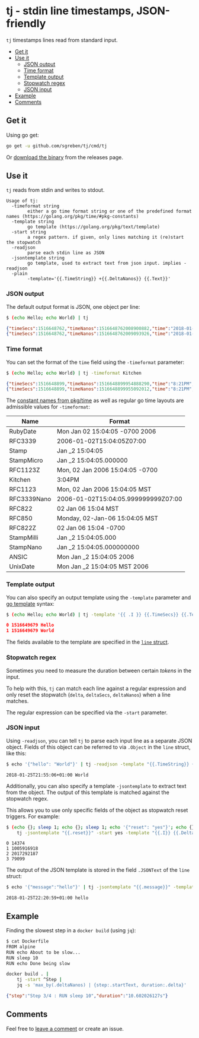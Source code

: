 # tj - stdin line timestamps, JSON-friendly

`tj` timestamps lines read from standard input.

- [Get it](#get-it)
- [Use it](#use-it)
    - [JSON output](#json-output)
    - [Time format](#time-format)
    - [Template output](#template-output)
    - [Stopwatch regex](#stopwatch-regex)
    - [JSON input](#json-input)
- [Example](#example)
- [Comments](https://github.com/sgreben/tj/issues/1)

## Get it

Using go get:

```bash
go get -u github.com/sgreben/tj/cmd/tj
```

Or [download the binary](https://github.com/sgreben/tj/releases/latest) from the releases page.

## Use it

`tj` reads from stdin and writes to stdout.

```text
Usage of tj:
  -timeformat string
        either a go time format string or one of the predefined format names (https://golang.org/pkg/time/#pkg-constants)
  -template string
        go template (https://golang.org/pkg/text/template)
  -start string
        a regex pattern. if given, only lines matching it (re)start the stopwatch
  -readjson
        parse each stdin line as JSON
  -jsontemplate string
        go template, used to extract text from json input. implies -readjson
  -plain
        -template='{{.TimeString}} +{{.DeltaNanos}} {{.Text}}'
```

### JSON output

The default output format is JSON, one object per line:

```bash
$ (echo Hello; echo World) | tj
```

```json
{"timeSecs":1516648762,"timeNanos":1516648762008900882,"time":"2018-01-22T20:19:22+01:00","deltaSecs":0.000015003,"deltaNanos":15003,"delta":"15.003µs","totalSecs":0.000015003,"totalNanos":15003,"total":"15.003µs","text":"Hello"}
{"timeSecs":1516648762,"timeNanos":1516648762009093926,"time":"2018-01-22T20:19:22+01:00","deltaSecs":0.000193044,"deltaNanos":193044,"delta":"193.044µs","totalSecs":0.000208047,"totalNanos":208047,"total":"208.047µs","text":"World"}
```

### Time format

You can set the format of the `time` field using the `-timeformat` parameter:

```bash
$ (echo Hello; echo World) | tj -timeformat Kitchen
```

```json
{"timeSecs":1516648899,"timeNanos":1516648899954888290,"time":"8:21PM","deltaSecs":0.000012913,"deltaNanos":12913,"delta":"12.913µs","totalSecs":0.000012913,"totalNanos":12913,"total":"12.913µs","text":"Hello"}
{"timeSecs":1516648899,"timeNanos":1516648899955092012,"time":"8:21PM","deltaSecs":0.000203722,"deltaNanos":203722,"delta":"203.722µs","totalSecs":0.000216635,"totalNanos":216635,"total":"216.635µs","text":"World"}
```

The [constant names from pkg/time](https://golang.org/pkg/time/#pkg-constants) as well as regular go time layouts are admissible values for `-timeformat`:

| Name       | Format                              |
|------------|-------------------------------------|
| RubyDate   | Mon Jan 02 15:04:05 -0700 2006      |
| RFC3339    | 2006-01-02T15:04:05Z07:00           |
| Stamp      | Jan _2 15:04:05                     |
| StampMicro | Jan _2 15:04:05.000000              |
| RFC1123Z   | Mon, 02 Jan 2006 15:04:05 -0700     |
| Kitchen    | 3:04PM                              |
| RFC1123    | Mon, 02 Jan 2006 15:04:05 MST       |
| RFC3339Nano| 2006-01-02T15:04:05.999999999Z07:00 |
| RFC822     | 02 Jan 06 15:04 MST                 |
| RFC850     | Monday, 02-Jan-06 15:04:05 MST      |
| RFC822Z    | 02 Jan 06 15:04 -0700               |
| StampMilli | Jan _2 15:04:05.000                 |
| StampNano  | Jan _2 15:04:05.000000000           |
| ANSIC      | Mon Jan _2 15:04:05 2006            |
| UnixDate   | Mon Jan _2 15:04:05 MST 2006        |

### Template output

You can also specify an output template using the `-template` parameter and [go template](https://golang.org/pkg/text/template) syntax:

```bash
$ (echo Hello; echo World) | tj -template '{{ .I }} {{.TimeSecs}} {{.Text}}'
```

```json
0 1516649679 Hello
1 1516649679 World
```

The fields available to the template are specified in the [`line` struct](cmd/tj/main.go#L15).

### Stopwatch regex

Sometimes you need to measure the duration between certain *tokens* in the input.

To help with this, `tj` can match each line against a regular expression and only reset the stopwatch (`delta`, `deltaSecs`, `deltaNanos`) when a line matches.

The regular expression can be specified via the `-start` parameter.

### JSON input

Using `-readjson`, you can tell `tj` to parse each input line as a separate JSON object.  Fields of this object can be referred to via `.Object` in the `line` struct, like this:

```bash
$ echo '{"hello": "World"}' | tj -readjson -template "{{.TimeString}} {{.Object.hello}}"
```

```
2018-01-25T21:55:06+01:00 World
```

Additionally, you can also specify a template `-jsontemplate` to extract text from the object. The output of this template is matched against the stopwatch regex. 

This allows you to use only specific fields of the object as stopwatch reset triggers. For example:

```bash
$ (echo {}; sleep 1; echo {}; sleep 1; echo '{"reset": "yes"}'; echo {}) | 
    tj -jsontemplate "{{.reset}}" -start yes -template "{{.I}} {{.DeltaNanos}}"
```

```
0 14374
1 1005916918
2 2017292187
3 79099
```

The output of the JSON template is stored in the field `.JSONText` of the `line` struct:

```bash
$ echo '{"message":"hello"}' | tj -jsontemplate "{{.message}}" -template "{{.TimeString}} {{.JSONText}}"
```

```
2018-01-25T22:20:59+01:00 hello
```

## Example

Finding the slowest step in a `docker build` (using `jq`):

```bash
$ cat Dockerfile
FROM alpine
RUN echo About to be slow...
RUN sleep 10
RUN echo Done being slow
```

```bash
docker build . |
    tj -start ^Step |
    jq -s 'max_by(.deltaNanos) | {step:.startText, duration:.delta}'
```

```json
{"step":"Step 3/4 : RUN sleep 10","duration":"10.602026127s"}
```

## Comments

Feel free to [leave a comment](https://github.com/sgreben/tj/issues/1) or create an issue.